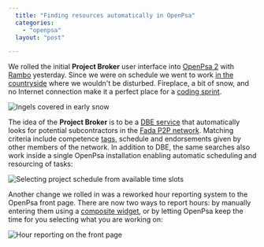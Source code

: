 ```yaml
---
  title: "Finding resources automatically in OpenPsa"
  categories: 
    - "openpsa"
  layout: "post"

---
```

We rolled the initial __Project Broker__ user interface into [OpenPsa 2][1] with [Rambo][2] yesterday. Since we were on schedule we went to work [in the countryside][3] where we wouldn't be disturbed. Fireplace, a bit of snow, and no Internet connection make it a perfect place for a [coding sprint][4].

![Ingels covered in early snow](https://s3.eu-central-1.amazonaws.com/bergie-iki-fi/ingels-in-snow.jpg)

The idea of the __Project Broker__ is to be a [DBE service][5] that automatically looks for potential subcontractors in the [Fada P2P network][6]. Matching criteria include competence [tags][7], schedule and endorsements given by other members of the network. In addition to DBE, the same searches also work inside a single OpenPsa installation enabling automatic scheduling and resourcing of tasks:

![Selecting project schedule from available time slots](https://s3.eu-central-1.amazonaws.com/bergie-iki-fi/openpsa-projectbroker-select-slots-small.jpg)

Another change we rolled in was a reworked hour reporting system to the OpenPsa front page. There are now two ways to report hours: by manually entering them using a [composite widget][8], or by letting OpenPsa keep the time for you selecting what you are working on:

![Hour reporting on the front page](https://s3.eu-central-1.amazonaws.com/bergie-iki-fi/openpsa-hour-reporting-mypage-small.jpg)

[1]: http://www.openpsa.org/version2
[2]: http://www.nemein.com/people/rambo/
[3]: http://beta.plazes.com/plaze/c580f669147f653e4d3725b927eeac15
[4]: http://www.onlamp.com/pub/a/python/2006/10/19/running-a-sprint.html
[5]: http://www.digital-ecosystem.org/
[6]: http://yukatan.fi/display/yukatan/2005/06/01/First+look+at+Fada+and+ServENT
[7]: http://en.wikipedia.org/wiki/Tag_%28metadata%29
[8]: http://www.midgard-project.org/documentation/composite-editing-with-midcom/
